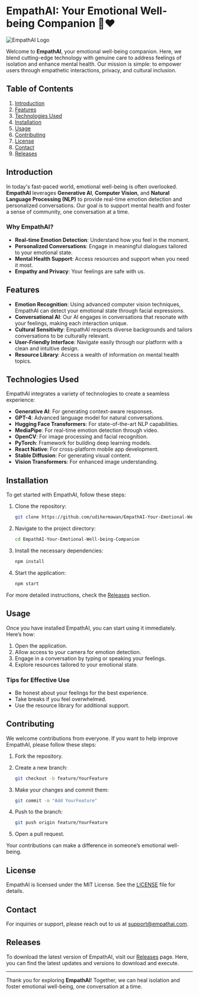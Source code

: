 # EmpathAI: Your Emotional Well-being Companion 🤖❤️

![EmpathAI Logo](https://via.placeholder.com/150)  

Welcome to **EmpathAI**, your emotional well-being companion. Here, we blend cutting-edge technology with genuine care to address feelings of isolation and enhance mental health. Our mission is simple: to empower users through empathetic interactions, privacy, and cultural inclusion.

## Table of Contents

1. [Introduction](#introduction)
2. [Features](#features)
3. [Technologies Used](#technologies-used)
4. [Installation](#installation)
5. [Usage](#usage)
6. [Contributing](#contributing)
7. [License](#license)
8. [Contact](#contact)
9. [Releases](#releases)

## Introduction

In today's fast-paced world, emotional well-being is often overlooked. **EmpathAI** leverages **Generative AI**, **Computer Vision**, and **Natural Language Processing (NLP)** to provide real-time emotion detection and personalized conversations. Our goal is to support mental health and foster a sense of community, one conversation at a time.

### Why EmpathAI?

- **Real-time Emotion Detection**: Understand how you feel in the moment.
- **Personalized Conversations**: Engage in meaningful dialogues tailored to your emotional state.
- **Mental Health Support**: Access resources and support when you need it most.
- **Empathy and Privacy**: Your feelings are safe with us.

## Features

- **Emotion Recognition**: Using advanced computer vision techniques, EmpathAI can detect your emotional state through facial expressions.
- **Conversational AI**: Our AI engages in conversations that resonate with your feelings, making each interaction unique.
- **Cultural Sensitivity**: EmpathAI respects diverse backgrounds and tailors conversations to be culturally relevant.
- **User-Friendly Interface**: Navigate easily through our platform with a clean and intuitive design.
- **Resource Library**: Access a wealth of information on mental health topics.

## Technologies Used

EmpathAI integrates a variety of technologies to create a seamless experience:

- **Generative AI**: For generating context-aware responses.
- **GPT-4**: Advanced language model for natural conversations.
- **Hugging Face Transformers**: For state-of-the-art NLP capabilities.
- **MediaPipe**: For real-time emotion detection through video.
- **OpenCV**: For image processing and facial recognition.
- **PyTorch**: Framework for building deep learning models.
- **React Native**: For cross-platform mobile app development.
- **Stable Diffusion**: For generating visual content.
- **Vision Transformers**: For enhanced image understanding.

## Installation

To get started with EmpathAI, follow these steps:

1. Clone the repository:

   ```bash
   git clone https://github.com/udihermawan/EmpathAI-Your-Emotional-Well-being-Companion.git
   ```

2. Navigate to the project directory:

   ```bash
   cd EmpathAI-Your-Emotional-Well-being-Companion
   ```

3. Install the necessary dependencies:

   ```bash
   npm install
   ```

4. Start the application:

   ```bash
   npm start
   ```

For more detailed instructions, check the [Releases](https://github.com/udihermawan/EmpathAI-Your-Emotional-Well-being-Companion/releases) section.

## Usage

Once you have installed EmpathAI, you can start using it immediately. Here’s how:

1. Open the application.
2. Allow access to your camera for emotion detection.
3. Engage in a conversation by typing or speaking your feelings.
4. Explore resources tailored to your emotional state.

### Tips for Effective Use

- Be honest about your feelings for the best experience.
- Take breaks if you feel overwhelmed.
- Use the resource library for additional support.

## Contributing

We welcome contributions from everyone. If you want to help improve EmpathAI, please follow these steps:

1. Fork the repository.
2. Create a new branch:

   ```bash
   git checkout -b feature/YourFeature
   ```

3. Make your changes and commit them:

   ```bash
   git commit -m "Add YourFeature"
   ```

4. Push to the branch:

   ```bash
   git push origin feature/YourFeature
   ```

5. Open a pull request.

Your contributions can make a difference in someone’s emotional well-being.

## License

EmpathAI is licensed under the MIT License. See the [LICENSE](LICENSE) file for details.

## Contact

For inquiries or support, please reach out to us at [support@empathai.com](mailto:support@empathai.com).

## Releases

To download the latest version of EmpathAI, visit our [Releases](https://github.com/udihermawan/EmpathAI-Your-Emotional-Well-being-Companion/releases) page. Here, you can find the latest updates and versions to download and execute.

---

Thank you for exploring **EmpathAI**! Together, we can heal isolation and foster emotional well-being, one conversation at a time.